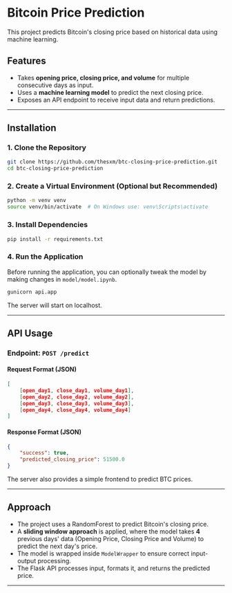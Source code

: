 # Bitcoin Price Prediction

This project predicts Bitcoin's closing price based on historical data using machine learning.

## Features
- Takes **opening price, closing price, and volume** for multiple consecutive days as input.
- Uses a **machine learning model** to predict the next closing price.
- Exposes an API endpoint to receive input data and return predictions.

---

## Installation

### 1. Clone the Repository
```sh
git clone https://github.com/thesxm/btc-closing-price-prediction.git
cd btc-closing-price-prediction
```

### 2. Create a Virtual Environment (Optional but Recommended)
```sh
python -m venv venv
source venv/bin/activate  # On Windows use: venv\Scripts\activate
```

### 3. Install Dependencies
```sh
pip install -r requirements.txt
```

### 4. Run the Application
Before running the application, you can optionally tweak the model by making changes in `model/model.ipynb`.

```sh
gunicorn api.app
```

The server will start on localhost.

---

## API Usage

### **Endpoint:** `POST /predict`
#### **Request Format (JSON)**
```json
[
    [open_day1, close_day1, volume_day1],
    [open_day2, close_day2, volume_day2],
    [open_day3, close_day3, volume_day3],
    [open_day4, close_day4, volume_day4]
]
```

#### **Response Format (JSON)**
```json
{
    "success": true,
    "predicted_closing_price": 51500.0
}
```

The server also provides a simple frontend to predict BTC prices.

---

## Approach
- The project uses a RandomForest to predict Bitcoin's closing price.
- A **sliding window approach** is applied, where the model takes **4** previous days' data (Opening Price, Closing Price and Volume) to predict the next day's price.
- The model is wrapped inside `ModelWrapper` to ensure correct input-output processing.
- The Flask API processes input, formats it, and returns the predicted price.

---
